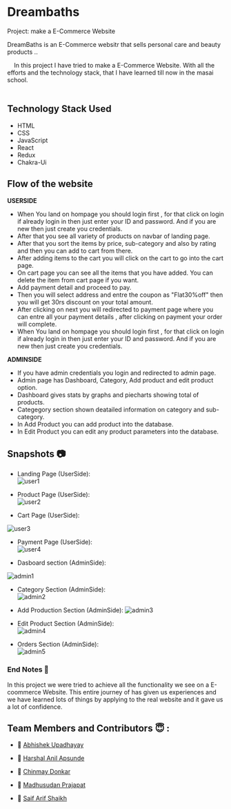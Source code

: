 # Dreambaths

Project: make a E-Commerce Website

DreamBaths is an E-Commerce websitr that sells personal care and beauty products ..

&nbsp;&nbsp;&nbsp;&#160;In this project I have tried to make a E-Commerce Website. With all the efforts and the technology stack, that I have learned till now in the masai school.<br><br>

## Technology Stack Used

- HTML
- CSS
- JavaScript
- React
- Redux
- Chakra-Ui

## Flow of the website

<b>USERSIDE</b>

- When You land on hompage you should login first , for that click on login if already login in then just enter your ID and password. And if you are new then just create you credentials.
- After that you see all variety of products on navbar of landing page.
- After that you sort the items by price, sub-category and also by rating and then you can add to cart from there.
- After adding items to the cart you will click on the cart to go into the cart page.
- On cart page you can see all the items that you have added. You can delete the item from cart page if you want.
- Add payment detail and proceed to pay.
- Then you will select address and entre the coupon as "Flat30%off" then you will get 30rs discount on your total amount.
- After clicking on next you will redirected to payment page where you can entre all your payment details , after clicking on payment your order will complete.
- When You land on hompage you should login first , for that click on login if already login in then just enter your ID and password. And if you are new then just create you credentials.

<b>ADMINSIDE</b>

- If you have admin credentials you login and redirected to admin page.
- Admin page has Dashboard, Category, Add product and edit product option.
- Dashboard gives stats by graphs and piecharts showing total of products.
- Categegory section shown deatailed information on category and sub-category.
- In Add Product you can add product into the database.
- In Edit Product you can edit any product parameters into the database.

## Snapshots 📷

- Landing Page (UserSide):<br/>
  ![user1](https://user-images.githubusercontent.com/105644684/202831484-08ebb230-11a6-4265-b504-09e2a0e93f22.JPG)

- Product Page (UserSide):<br/>
  ![user2](https://user-images.githubusercontent.com/105644684/202831467-fe6e0554-02e2-42b1-affe-3c0814dfe733.JPG)

- Cart Page (UserSide):<br/>

![user3](https://user-images.githubusercontent.com/105644684/202831469-85e878e3-1b9a-4b6a-a0b4-bcd2eaad9470.JPG)

- Payment Page (UserSide):<br/>
  ![user4](https://user-images.githubusercontent.com/105644684/202831471-f3e256e4-fff0-4acf-8faf-7ab5045c25b5.JPG)

- Dasboard section (AdminSide):<br/>

![admin1](https://user-images.githubusercontent.com/105644684/202831472-65eb3730-0696-4f10-9721-f8c91ef0d449.JPG)

- Category Section (AdminSide):<br/>
  ![admin2](https://user-images.githubusercontent.com/105644684/202831473-73ad6639-8848-42c5-8eff-a3d494200c75.JPG)

- Add Production Section (AdminSide):
  ![admin3](https://user-images.githubusercontent.com/105644684/202831474-10b6dd09-6fbf-407f-92fe-8dbbf65ba7aa.JPG)

- Edit Product Section (AdminSide):<br/>
  ![admin4](https://user-images.githubusercontent.com/105644684/202831476-a3b00510-314e-42a1-a267-040561ca7654.JPG)

- Orders Section (AdminSide):<br/>
  ![admin5](https://user-images.githubusercontent.com/105644684/202831480-054525e8-e7a5-4c14-a424-bbc2357a6cc9.JPG)

### End Notes 📑

In this project we were tried to achieve all the functionality we see on a E-coommerce Website. This entire journey of has given us experiences and we have learned lots of things by applying to the real website and it gave us a lot of confidence.

## Team Members and Contributors 😇 :

- 👤 [Abhishek Upadhayay](https://github.com/arupadhyay25)

- 👤 [Harshal Anil Apsunde](https://github.com/HARSHAL-AP)
- 👤 [Chinmay Donkar](https://github.com/chinmaydonkar)
- 👤 [Madhusudan Prajapat](https://github.com/Madhusudan0906)

- 👤 [Saif Arif Shaikh](https://github.com/Saif-sk5417)

